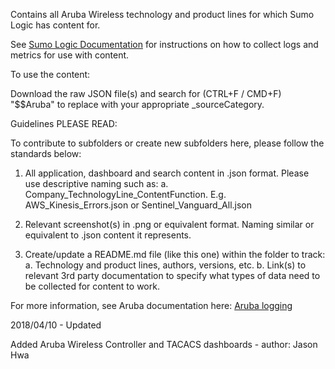 Contains all Aruba Wireless technology and product lines for which Sumo Logic has content for.

See [Sumo Logic Documentation](https://help.sumologic.com/) for instructions on how to collect logs and metrics for use with content.

To use the content:

Download the raw JSON file(s) and search for (CTRL+F / CMD+F) "$$Aruba" to replace with your appropriate _sourceCategory.

Guidelines PLEASE READ:

To contribute to subfolders or create new subfolders here, please follow the standards below:

1. All application, dashboard and search content in .json format. Please use descriptive naming such as:
   a. Company_TechnologyLine_ContentFunction. E.g. AWS_Kinesis_Errors.json or Sentinel_Vanguard_All.json

2. Relevant screenshot(s) in .png or equivalent format. Naming similar or equivalent to .json content it represents.

3. Create/update a README.md file (like this one) within the folder to track:
   a. Technology and product lines, authors, versions, etc.
   b. Link(s) to relevant 3rd party documentation to specify what types of data need to be collected for content to work.

For more information, see Aruba documentation here:
[Aruba logging](http://www.arubanetworks.com/techdocs/ArubaOS_64x_WebHelp/Content/ArubaFrameStyles/Management_Utilities/Configuring_Logging.htm)

2018/04/10 - Updated

  Added Aruba Wireless Controller and TACACS dashboards - author: Jason Hwa
